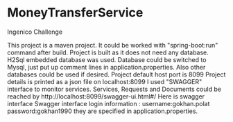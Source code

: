 # MoneyTransferService
Ingenico Challenge

This project is a maven project.
It could be worked with "spring-boot:run" command after build.
Project is built as it does not need any database. H2Sql embedded database was used.
Database could be switched to Mysql, just put up comment lines in application.properties. Also other databases could be used if desired.
Project default host port is 8099
Project details is printed as a json file on localhost:8099
I used "SWAGGER" interface to monitor services.
Services, Requests and Documents could be reached by http://localhost:8099/swagger-ui.html#/  Here is swagger interface
Swagger interface login information : username:gokhan.polat password:gokhan1990 they are specified in application.properties.
